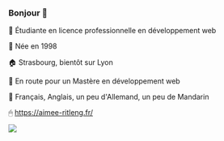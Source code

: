 ### Bonjour 👋

🦒 Étudiante en licence professionnelle en développement web 


🌱 Née en 1998


🏠 Strasbourg, bientôt sur Lyon


👀 En route pour un Mastère en développement web


💬 Français, Anglais, un peu d'Allemand, un peu de Mandarin 



🖱 https://aimee-ritleng.fr/

![](https://komarev.com/ghpvc/?username=Aimee-RTLNG)
